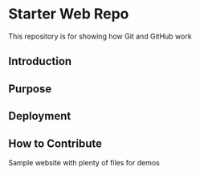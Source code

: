 # Starter Web Repo

This repository is for showing how Git and GitHub work

## Introduction

## Purpose

## Deployment

## How to Contribute

Sample website with plenty of files for demos